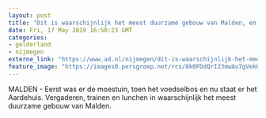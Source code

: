 ```yaml
---
layout: post
title: "Dit is waarschijnlijk het meest duurzame gebouw van Malden, en nu is het klaar"
date: Fri, 17 May 2019 16:50:23 GMT
categories: 
- gelderland 
- nijmegen 
externe_link: "https://www.ad.nl/nijmegen/dit-is-waarschijnlijk-het-meest-duurzame-gebouw-van-malden-en-nu-is-het-klaar~a8616b19/"
feature_image: "https://images0.persgroep.net/rcs/8k0FDdQrI23mwAu7gVekO2rQTck/diocontent/148461509/_fitwidth/400/?appId=21791a8992982cd8da851550a453bd7f&quality=0.7"
---
```


MALDEN - Eerst was er de moestuin, toen het voedselbos en nu staat er het Aardehuis. Vergaderen, trainen en lunchen in waarschijnlijk het meest duurzame gebouw van Malden.
